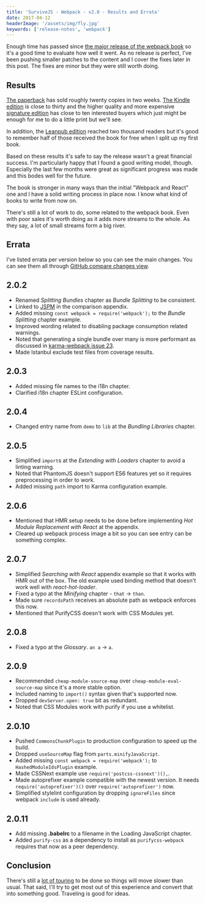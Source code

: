 ```yaml
---
title: 'SurviveJS - Webpack - v2.0 - Results and Errata'
date: 2017-04-12
headerImage: '/assets/img/fly.jpg'
keywords: ['release-notes', 'webpack']
---
```


Enough time has passed since [the major release of the webpack book](../survivejs-webpack-20) so it's a good time to evaluate how well it went. As no release is perfect, I've been pushing smaller patches to the content and I cover the fixes later in this post. The fixes are minor but they were still worth doing.

## Results

[The paperback](https://www.amazon.com/dp/9526868803) has sold roughly twenty copies in two weeks. [The Kindle edition](https://www.amazon.com/SurviveJS-Webpack-apprentice-Juho-Veps%C3%A4l%C3%A4inen-ebook/dp/B06XWZZGBS) is close to thirty and the higher quality and more expensive [signature edition](https://survivejs.typeform.com/to/LUQK0T) has close to ten interested buyers which just might be enough for me to do a little print but we'll see.

In addition, the [Leanpub edition](https://leanpub.com/survivejs-webpack) reached two thousand readers but it's good to remember half of those received the book for free when I split up my first book.

Based on these results it's safe to say the release wasn't a great financial success. I'm particularly happy that I found a good writing model, though. Especially the last few months were great as significant progress was made and this bodes well for the future.

The book is stronger in many ways than the initial "Webpack and React" one and I have a solid writing process in place now. I know what kind of books to write from now on.

There's still a lot of work to do, some related to the webpack book. Even with poor sales it's worth doing as it adds more streams to the whole. As they say, a lot of small streams form a big river.

## Errata

I've listed errata per version below so you can see the main changes. You can see them all through [GitHub compare changes view](https://github.com/survivejs/webpack-book/compare/v2.0.1...v2.0.7).

## 2.0.2

* Renamed *Splitting Bundles* chapter as *Bundle Splitting* to be consistent.
* Linked to [JSPM](http://jspm.io/) in the comparison appendix.
* Added missing `const webpack = require('webpack');` to the *Bundle Splitting* chapter example.
* Improved wording related to disabling package consumption related warnings.
* Noted that generating a single bundle over many is more performant as discussed in [karma-webpack issue 23](https://github.com/webpack-contrib/karma-webpack/issues/23).
* Made Istanbul exclude test files from coverage results.

## 2.0.3

* Added missing file names to the i18n chapter.
* Clarified i18n chapter ESLint configuration.

## 2.0.4

* Changed entry name from `demo` to `lib` at the *Bundling Libraries* chapter.

## 2.0.5

* Simplified `import`s at the *Extending with Loaders* chapter to avoid a linting warning.
* Noted that PhantomJS doesn't support ES6 features yet so it requires preprocessing in order to work.
* Added missing `path` import to Karma configuration example.

## 2.0.6

* Mentioned that HMR setup needs to be done before implementing *Hot Module Replacement with React* at the appendix.
* Cleared up webpack process image a bit so you can see entry can be something complex.

## 2.0.7

* Simplified *Searching with React* appendix example so that it works with HMR out of the box. The old example used binding method that doesn't work well with *react-hot-loader*.
* Fixed a typo at the *Minifying* chapter - `that` &rarr; `than`.
* Made sure `recordsPath` receives an absolute path as webpack enforces this now.
* Mentioned that PurifyCSS doesn't work with CSS Modules yet.

## 2.0.8

* Fixed a typo at the *Glossary*. `an a` &rarr; `a`.

## 2.0.9

* Recommended `cheap-module-source-map` over `cheap-module-eval-source-map` since it's a more stable option.
* Included naming to `import()` syntax given that's supported now.
* Dropped `devServer.open: true` bit as redundant.
* Noted that CSS Modules work with purify if you use a whitelist.

## 2.0.10

* Pushed `CommonsChunkPlugin` to production configuration to speed up the build.
* Dropped `useSourceMap` flag from `parts.minifyJavaScript`.
* Added missing `const webpack = require('webpack');` to `HashedModuleIdsPlugin` example.
* Made CSSNext example use `require('postcss-cssnext')(),`.
* Made autoprefixer example compatible with the newest version. It needs `require('autoprefixer')()` over `require('autoprefixer')` now.
* Simplified stylelint configuration by dropping `ignoreFiles` since webpack `include` is used already.

## 2.0.11

* Add missing **.babelrc** to a  filename in the Loading JavaScript chapter.
* Added `purify-css` as a dependency to install as `purifycss-webpack` requires that now as a peer dependency.

## Conclusion

There's still a [lot of touring](../euro-tour-2017) to be done so things will move slower than usual. That said, I'll try to get most out of this experience and convert that into something good. Traveling is good for ideas.
